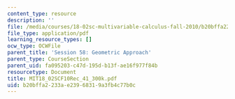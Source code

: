 ```yaml
---
content_type: resource
description: ''
file: /media/courses/18-02sc-multivariable-calculus-fall-2010/b20bffa2233ae23968319a3fb4c77b0c_MIT18_02SCF10Rec_41_300k.pdf
file_type: application/pdf
learning_resource_types: []
ocw_type: OCWFile
parent_title: 'Session 58: Geometric Approach'
parent_type: CourseSection
parent_uid: fa095203-c47d-195d-b13f-ae16f977f84b
resourcetype: Document
title: MIT18_02SCF10Rec_41_300k.pdf
uid: b20bffa2-233a-e239-6831-9a3fb4c77b0c
---
```

